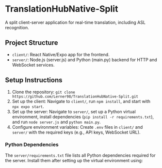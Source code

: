 # TranslationHubNative-Split 
 
A split client-server application for real-time translation, including ASL recognition. 
 
## Project Structure 
- `client/`: React Native/Expo app for the frontend. 
- `server/`: Node.js (server.js) and Python (main.py) backend for HTTP and WebSocket services. 
 
## Setup Instructions 
1. Clone the repository: `git clone https://github.com/Lerner98/TranslationHubNative-Split.git` 
2. Set up the client: Navigate to `client/`, run `npm install`, and start with `npx expo start`. 
3. Set up the server: Navigate to `server/`, set up a Python virtual environment, install dependencies (`pip install -r requirements.txt`), and run `node server.js` and `python main.py`. 
4. Configure environment variables: Create `.env` files in `client/` and `server/` with the required keys (e.g., API keys, WebSocket URL). 
 
### Python Dependencies 
The `server/requirements.txt` file lists all Python dependencies required for the server. Install them after setting up the virtual environment using: 
```bash 
``` 
